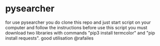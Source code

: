 # pysearcher

for use pysearcher you do clone this
repo and just start script on your computer and follow the instructions
before use this script you must download two libraries with commands 
"pip3 install termcolor" and "pip install requests".
good utilisation @rafailes
